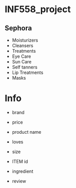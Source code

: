 # INF558_project

## Sephora
- Moisturizers
- Cleansers
- Treatments
- Eye Care
- Sun Care
- Self tanners
- Lip Treatments
- Masks

# Info
- brand
- price
- product name 
- loves
- size
- ITEM id
- ingredient

- review
